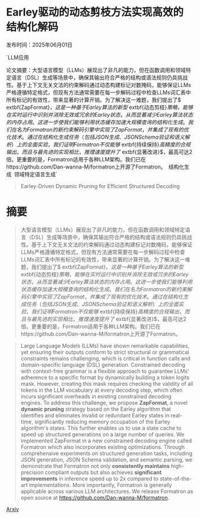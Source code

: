 # Earley驱动的动态剪枝方法实现高效的结构化解码

发布时间：2025年06月01日

`LLM应用

论文摘要：大型语言模型（LLMs）展现出了非凡的能力，但在函数调用和领域特定语言（DSL）生成等场景中，确保其输出符合严格的结构或语法规则仍具挑战性。基于上下文无关文法的约束解码通过动态构建标记对数掩码，能够保证LLMs严格遵循特定格式，但现有方法通常需要在每一步解码过程中检查LLMs词汇表中所有标记的有效性，带来显著的计算开销。为了解决这一难题，我们提出了$	extbf{ZapFormat}$，这是一种基于Earley算法的新型$	extbf{动态剪枝}$策略，能够在实时运行中识别并消除无效或冗余的Earley状态，从而显著减少Earley算法状态的内存占用。这进一步使我们能够利用状态缓存加速大规模查询的结构化生成。我们在名为Formatron的新约束解码引擎中实现了ZapFormat，并集成了现有的优化技术。通过在结构化生成任务（包括JSON生成、JSON Schema验证和语义解析）上的全面实验，我们证明Formatron不仅能够$	extbf{持续保持}$高精度的合规输出，而且与最先进的实现相比，推理速度提升了$	extbf{显著改进}$，最高可达2倍。更重要的是，Formatron适用于各种LLM架构。我们已在https://github.com/Dan-wanna-M/formatron上开源了Formatron。` `结构化生成` `领域特定语言生成`

> Earley-Driven Dynamic Pruning for Efficient Structured Decoding

# 摘要

> 大型语言模型（LLMs）展现出了非凡的能力，但在函数调用和领域特定语言（DSL）生成等场景中，确保其输出符合严格的结构或语法规则仍具挑战性。基于上下文无关文法的约束解码通过动态构建标记对数掩码，能够保证LLMs严格遵循特定格式，但现有方法通常需要在每一步解码过程中检查LLMs词汇表中所有标记的有效性，带来显著的计算开销。为了解决这一难题，我们提出了$	extbf{ZapFormat}$，这是一种基于Earley算法的新型$	extbf{动态剪枝}$策略，能够在实时运行中识别并消除无效或冗余的Earley状态，从而显著减少Earley算法状态的内存占用。这进一步使我们能够利用状态缓存加速大规模查询的结构化生成。我们在名为Formatron的新约束解码引擎中实现了ZapFormat，并集成了现有的优化技术。通过在结构化生成任务（包括JSON生成、JSON Schema验证和语义解析）上的全面实验，我们证明Formatron不仅能够$	extbf{持续保持}$高精度的合规输出，而且与最先进的实现相比，推理速度提升了$	extbf{显著改进}$，最高可达2倍。更重要的是，Formatron适用于各种LLM架构。我们已在https://github.com/Dan-wanna-M/formatron上开源了Formatron。

> Large Language Models (LLMs) have shown remarkable capabilities, yet ensuring their outputs conform to strict structural or grammatical constraints remains challenging, which is critical in function calls and domain-specific language (DSL) generation. Constrained decoding with context-free grammar is a flexible approach to guarantee LLMs' adherence to a specific format by dynamically building a token logits mask. However, creating this mask requires checking the validity of all tokens in the LLM vocabulary at every decoding step, which often incurs significant overheads in existing constrained decoding engines. To address this challenge, we propose $\textbf{ZapFormat}$, a novel $\textbf{dynamic pruning}$ strategy based on the Earley algorithm that identifies and eliminates invalid or redundant Earley states in real-time, significantly reducing memory occupation of the Earley algorithm's states. This further enables us to use a state cache to speed up structured generations on a large number of queries. We implemented ZapFormat in a new constrained decoding engine called Formatron which also incorporates existing optimizations. Through comprehensive experiments on structured generation tasks, including JSON generation, JSON Schema validation, and semantic parsing, we demonstrate that Formatron not only $\textbf{consistently maintains}$ high-precision compliant outputs but also achieves $\textbf{significant improvements}$ in inference speed up to 2x compared to state-of-the-art implementations. More importantly, Formatron is generally applicable across various LLM architectures. We release Formatron as open source at https://github.com/Dan-wanna-M/formatron.

[Arxiv](https://arxiv.org/abs/2506.01151)